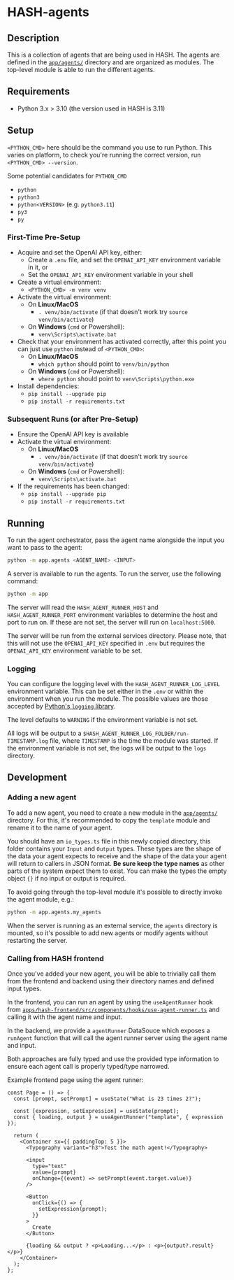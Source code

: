 # HASH-agents

## Description

This is a collection of agents that are being used in HASH. The agents are defined in the [`app/agents/`](app/agents) directory and are organized as modules. The top-level module is able to run the different agents.

## Requirements

- Python 3.x > 3.10 (the version used in HASH is 3.11)

## Setup

`<PYTHON_CMD>` here should be the command you use to run Python.
This varies on platform, to check you're running the correct version, run `<PYTHON_CMD> --version`.

Some potential candidates for `PYTHON_CMD`

- `python`
- `python3`
- `python<VERSION>` (e.g. `python3.11`)
- `py3`
- `py`

### First-Time Pre-Setup

- Acquire and set the OpenAI API key, either:
  - Create a `.env` file, and set the `OPENAI_API_KEY` environment variable in it, or
  - Set the `OPENAI_API_KEY` environment variable in your shell
- Create a virtual environment:
  - `<PYTHON_CMD> -m venv venv`
- Activate the virtual environment:
  - On **Linux/MacOS**
    - `. venv/bin/activate` (if that doesn't work try `source venv/bin/activate`)
  - On **Windows** (`cmd` or Powershell):
    - `venv\Scripts\activate.bat`
- Check that your environment has activated correctly, after this point you can just use `python` instead of `<PYTHON_CMD>`:
  - On **Linux/MacOS**
    - `which python` should point to `venv/bin/python`
  - On **Windows** (`cmd` or Powershell):
    - `where python` should point to `venv\Scripts\python.exe`
- Install dependencies:
  - `pip install --upgrade pip`
  - `pip install -r requirements.txt`

### Subsequent Runs (or after Pre-Setup)

- Ensure the OpenAI API key is available
- Activate the virtual environment:
  - On **Linux/MacOS**
    - `. venv/bin/activate` (if that doesn't work try `source venv/bin/activate`)
  - On **Windows** (`cmd` or Powershell):
    - `venv\Scripts\activate.bat`
- If the requirements has been changed:
  - `pip install --upgrade pip`
  - `pip install -r requirements.txt`

## Running

To run the agent orchestrator, pass the agent name alongside the input you want to pass to the agent:

```bash
python -m app.agents <AGENT_NAME> <INPUT>
```

A server is available to run the agents. To run the server, use the following command:

```bash
python -m app
```

The server will read the `HASH_AGENT_RUNNER_HOST` and `HASH_AGENT_RUNNER_PORT` environment variables to determine the host and port to run on. If these are not set, the server will run on `localhost:5000`.

The server will be run from the external services directory. Please note, that this will not use the `OPENAI_API_KEY` specified in `.env` but requires the `OPENAI_API_KEY` environment variable to be set.

### Logging

You can configure the logging level with the `HASH_AGENT_RUNNER_LOG_LEVEL` environment variable.
This can be set either in the `.env` or within the environment when you run the module.
The possible values are those accepted by [Python's `logging` library](https://docs.python.org/3/library/logging.html#levels).

The level defaults to `WARNING` if the environment variable is not set.

All logs will be output to a `$HASH_AGENT_RUNNER_LOG_FOLDER/run-TIMESTAMP.log` file, where `TIMESTAMP` is the time the module was started. If the environment variable is not set, the logs will be output to the `logs` directory.

## Development

### Adding a new agent

To add a new agent, you need to create a new module in the [`app/agents/`](app/agents) directory. For this, it's recommended to copy the `template` module and rename it to the name of your agent.

You should have an `io_types.ts` file in this newly copied directory, this folder contains your `Input` and `Output` types. These types are the shape of the data your agent expects to receive and the shape of the data your agent will return to callers in JSON format. **Be sure keep the type names** as other parts of the system expect them to exist. You can make the types the empty object `{}` if no input or output is required.

To avoid going through the top-level module it's possible to directly invoke the agent module, e.g.:

```bash
python -m app.agents.my_agents
```

When the server is running as an external service, the `agents` directory is mounted, so it's possible to add new agents or modify agents without restarting the server.

### Calling from HASH frontend

Once you've added your new agent, you will be able to trivially call them from the frontend and backend using their directory names and defined input types.

In the frontend, you can run an agent by using the `useAgentRunner` hook from [`apps/hash-frontend/src/components/hooks/use-agent-runner.ts`](/apps/hash-frontend/src/components/hooks/use-agent-runner.ts) and calling it with the agent name and input.

In the backend, we provide a `agentRunner` DataSouce which exposes a `runAgent` function that will call the agent runner server using the agent name and input.

Both approaches are fully typed and use the provided type information to ensure each agent call is properly typed/type narrowed.

Example frontend page using the agent runner:

```tsx
const Page = () => {
  const [prompt, setPrompt] = useState("What is 23 times 2?");

  const [expression, setExpression] = useState(prompt);
  const { loading, output } = useAgentRunner("template", { expression });

  return (
    <Container sx={{ paddingTop: 5 }}>
      <Typography variant="h3">Test the math agent!</Typography>

      <input
        type="text"
        value={prompt}
        onChange={(event) => setPrompt(event.target.value)}
      />

      <Button
        onClick={() => {
          setExpression(prompt);
        }}
      >
        Create
      </Button>

      {loading && output ? <p>Loading...</p> : <p>{output?.result}</p>}
    </Container>
  );
};
```
